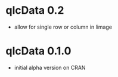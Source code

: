 # qlcData 0.2

* allow for single row or column in limage

# qlcData 0.1.0

* initial alpha version on CRAN

